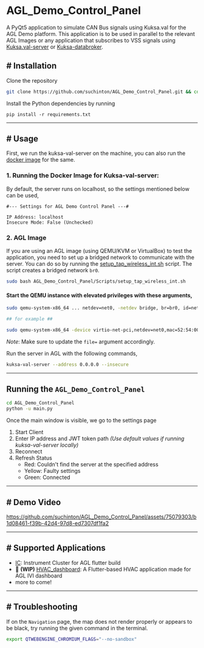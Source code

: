 # AGL_Demo_Control_Panel

A PyQt5 application to simulate CAN Bus signals using Kuksa.val for the AGL Demo platform. This application is to be used in parallel to the relevant AGL Images or any application that subscribes to VSS signals using [Kuksa.val-server](https://github.com/eclipse/kuksa.val/tree/master/kuksa-val-server) or [Kuksa-databroker](https://github.com/eclipse/kuksa.val/tree/master/kuksa_databroker).

## # Installation

Clone the repository
```bash
git clone https://github.com/suchinton/AGL_Demo_Control_Panel.git && cd ./AGL_Demo_Control_Panel
```
Install the Python dependencies by running
```
pip install -r requirements.txt
```

---

## # Usage

First, we run the kuksa-val-server on the machine, you can also run the [docker image](https://github.com/eclipse/kuksa.val/tree/master/kuksa-val-server#quick-start) for the same. 

### 1. Running the Docker Image for Kuksa-val-server:

By default, the server runs on localhost, so the settings mentioned below can be used,

```
#--- Settings for AGL Demo Control Panel ---#

IP Address: localhost
Insecure Mode: False (Unchecked)
```

### 2. AGL Image

If you are using an AGL image (using QEMU/KVM or VirtualBox) to test the application, you need to set up a bridged network to communicate with the server. You can do so by running the [setup_tap_wireless_int.sh](/Scripts/setup_tap_wireless_int.sh) script. The script creates a bridged network `br0`.

```bash
sudo bash AGL_Demo_Control_Panel/Scripts/setup_tap_wireless_int.sh
```


#### Start the QEMU instance with elevated privileges with these arguments,

```bash
sudo qemu-system-x86_64 ... netdev=net0, -netdev bridge, br=br0, id=net0

## for example ##

sudo qemu-system-x86_64 -device virtio-net-pci,netdev=net0,mac=52:54:00:12:35:02 -netdev bridge,br=br0,id=net0 -drive file=agl-cluster-demo-platform-flutter-qemux86-64.ext4,if=virtio,format=raw -usb -usbdevice tablet -device virtio-rng-pci -snapshot -vga virtio -soundhw hda -machine q35 -cpu kvm64 -cpu qemu64,+ssse3,+sse4.1,+sse4.2,+popcnt -enable-kvm -m 2048 -serial mon:vc -serial mon:stdio -serial null -kernel bzImage -append 'root=/dev/vda rw console=tty0 mem=2048M ip=dhcp oprofile.timer=1 console=ttyS0,115200n8 verbose fstab=no'
```
_Note_: Make sure to update the `file=` argument accordingly.


Run the server in AGL with the following commands,

```bash
kuksa-val-server --address 0.0.0.0 --insecure
```
---

## Running the `AGL_Demo_Control_Panel`

```bash
cd AGL_Demo_Control_Panel
python -u main.py
```

Once the main window is visible, we go to the settings page

1. Start Client
2. Enter IP address and JWT token path _(Use default values if running kuksa-val-server locally)_
3. Reconnect
4. Refresh Status
    - Red: Couldn't find the server at the specified address
    - Yellow: Faulty settings
    - Green: Connected

---

## # Demo Video

https://github.com/suchinton/AGL_Demo_Control_Panel/assets/75079303/b1d08461-f39b-42d4-97d8-ed7307df1fa2

---

## # Supported Applications

- [IC](https://github.com/aakash-s45/ic): Instrument Cluster for AGL flutter build
- 🚧 **(WIP)** [HVAC_dashboard](https://github.com/hritik-chouhan/HVAC_dashboard): A Flutter-based HVAC application made for AGL IVI dashboard
- more to come!

--- 

## # Troubleshooting

If on the `Navigation` page, the map does not render properly or appears to be black, try running the given command in the terminal.

```bash
export QTWEBENGINE_CHROMIUM_FLAGS="--no-sandbox"
```